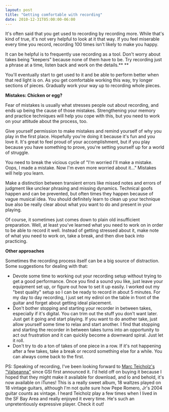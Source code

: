```yaml
---
layout: post
title: "Getting comfortable with recording"
date: 2010-12-31T05:00:00-06:00
---
```


It's often said that you get used to recording by recording more. While that's kind of true, it's not very helpful to look at it that way. If you feel miserable every time you record, recording 100 times isn't likely to make you happy. 


It can be helpful is to frequently use recording as a tool. Don't worry about takes being "keepers" because none of them have to be. Try recording just a phrase at a time, listen back and work on the details.** **


You'll eventually start to get  used to it and be able to perform better when that red light is on. As  you get comfortable working this way, try longer sections of pieces. Gradually work your way up to recording whole pieces.


**Mistakes: Chicken or egg?**


Fear of mistakes is usually what stresses people out about recording, and ends up being the cause of those mistakes. Strengthening your memory and practice techniques will help you cope with this, but you need to work on your attitude about the process, too. 


Give yourself permission to make mistakes and remind yourself of why you  play in the first place. Hopefully you're doing it because it's fun and  you love it. It's great to feel proud of your accomplishment, but if  you play because you have something to prove, you're setting yourself up  for a world of struggle.  

  
You need to break the vicious cycle of "I'm worried I'll make a mistake. Oops, I made a mistake. Now I'm even more worried about it..." Mistakes will help you learn.


Make a distinction between transient errors like missed notes and  errors of judgment like unclear phrasing and missing dynamics. Technical goofs happen and can be prevented, but often times they happen because of vague musical idea. You should definitely learn to clean up your technique bue also be really clear about what you want to do and present in your playing.


Of course, it sometimes just comes down to plain old insufficient preparation. Well, at least you've learned what you need to work on in order to be able to record it well. Instead of getting stressed about it, make note of what you need to work on, take a break, and then dive back into practicing.


**Other approaches**


Sometimes the recording process itself can be a big source of distraction. Some suggestions for dealing with that:


* Devote some time to working out your recording setup without trying to get a good performance. Once you find a sound you like, just leave your equipment set up, or figure out how to set it up easily. I worked out my "best quality" setup so I can be ready to record in about 5 minutes. For my day to day recording, I just set my edirol on the table in front of the guitar and forget about getting ideal placement.
* Don't bother stopping and starting your recorder in between takes, especially if it's digital. You can trim out the stuff you don't want later. Just get it going and start playing. If you want to do another take, just allow yourself some time to relax and start another. I find that stopping and starting the recorder in between takes turns into an opportunity to act out frustration and it can quickly become a downward spiral. Just let it roll. 
* Don't try to do a ton of takes of one piece in a row. If it's not happening after a few takes, take a break or record something else for a while. You can always come back to the first.


PS: Speaking of recording, I've been looking forward to <a href="http://guitarsalon.com/blog/?p=689">Marc Teicholz's "Valseanna"</a> since GSI first announced it. I'd held off on buying it because I hoped that they might make it available for download, and lo and behold, it's now available on iTunes! This is a really sweet album, 18 waltzes played on 18 vintage guitars, although I'm not quite sure how Pepe Romero, Jr's 2004 guitar counts as vintage. I heard Teicholz play a few times when I lived in the SF Bay Area and really enjoyed it every time. He's such an unpretentiously expressive player. Check it out!

